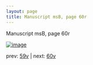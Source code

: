```yaml
---
layout: page
title: Manuscript msB, page 60r
---
```


Manuscript msB, page 60r

[![image](http://www.homermultitext.org/iipsrv?OBJ=IIP,1.0&FIF=/project/homer/pyramidal/deepzoom/hmt/vbbifolio/v1/vb_59v_60r.tif&WID=100&CVT=JPEG)](http://www.homermultitext.org/ict2/?urn=urn:cite2:hmt:vbbifolio.v1:vb_59v_60r)

prev:  [59v](../59v) | next:  [60v](../60v)

